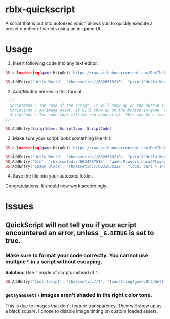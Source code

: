 # rblx-quickscript
A script that is put into autoexec which allows you to quickly execute a preset number of scripts using an in-game UI.

# Usage
1. Insert following code into any text editor.
```lua
QS = loadstring(game:HttpGet('https://raw.githubusercontent.com/DexTheExplorer/rblx-quickscript/main/source.lua'))()

QS:AddEntry('Hello World', 'rbxassetid://6026568210', "print('Hello World!')")

```

2. Add/Modify entries in this format.
```lua
--[[
  ScriptName : The name of the script. It will show up on the button in-game.
  ScriptIcon : An image asset. It will show up on the button in-game. Can be either 'rbxassetid://123' or 'getsynasset('image.png')'
  ScriptCode : The code that will be ran upon click. This can be a loadstring or plain luau code.
]]--

QS:AddEntry(ScriptName, ScriptIcon, ScriptCode)
```

3. Make sure your script looks something like this
```lua
QS = loadstring(game:HttpGet('https://raw.githubusercontent.com/DexTheExplorer/rblx-quickscript/main/source.lua'))()

QS:AddEntry('Hello World', 'rbxassetid://6026568210', "print('Hello World!')")
QS:AddEntry('Die', 'rbxassetid://6034287515', "game.Players.LocalPlayer.Character.Humanoid.Health = 0")
QS:AddEntry('Spawn Block', 'rbxassetid://6031630222', "local part = Instance.new('Part') part.Position = game.Players.LocalPlayer.Character.HumanoidRootPart.Position part.Parent = workspace")
```

4. Save the file into your autoexec folder.

Congratulations. It should now work accordingly.

# Issues
## QuickScript will **not** tell you if your script encountered an error, unless `_G.DEBUG` is set to **true**.

### Make sure to format your code correctly. **You cannot use multiple `"` in a script without escaping.**

**Solution:** Use `'` inside of scripts instead of `"`.
```lua
QS:AddEntry('Cool Script', 'rbxassetid://1', "loadstring(game:HttpGet('https://raw.githubusercontent.com/DexTheExplorer/rblx-quickscript/main/source.lua'))()")
```

### `getsynasset()` images aren't shaded in the right color tone.

This is due to images that don't feature transparency. They will show up as a black square. I chose to disable image tinting on custom loaded assets.
